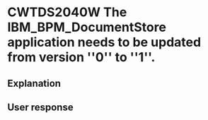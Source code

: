 # CWTDS2040W The IBM\_BPM\_DocumentStore application needs to be updated from version ''0'' to ''1''.

## Explanation

## User response